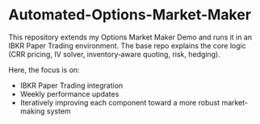 # Automated-Options-Market-Maker

This repository extends my Options Market Maker Demo and runs it in an IBKR Paper Trading environment.
The base repo explains the core logic (CRR pricing, IV solver, inventory‑aware quoting, risk, hedging).

Here, the focus is on: 
- IBKR Paper Trading integration
- Weekly performance updates 
- Iteratively improving each component toward a more robust market-making system
